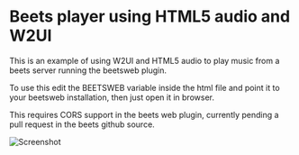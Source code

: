 # Beets player using HTML5 audio and W2UI
This is an example of using W2UI and HTML5 audio to play music from a beets server running the beetsweb plugin.

To use this edit the BEETSWEB variable inside the html file and point it to your beetsweb installation, then just open it in browser.

This requires CORS support in the beets web plugin, currently pending a pull request in the beets github source.

![Screenshot](http://i.imgur.com/gq1lh7Ol.png "Screenshot")
